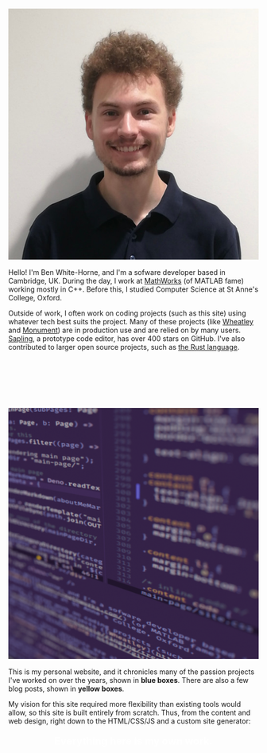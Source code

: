 <div style="height: 100px;"></div>

<div class="about-section">

<img src="me.jpg" class="me" />

<div>

Hello!  I'm Ben White-Horne, and I'm a sofware developer based in Cambridge, UK.  During the day, I
work at [MathWorks](https://mathworks.com/) (of MATLAB fame) working mostly in C++.  Before this,
I studied Computer Science at St Anne's College, Oxford.

Outside of work, I often work on coding projects (such as this site) using whatever tech best suits
the project.  Many of these projects (like [Wheatley](https://github.com/kneasle/wheatley) and
[Monument](https://github.com/kneasle/ringing/tree/master/monument)) are in production use and are
relied on by many users.  [Sapling](https://github.com/kneasle/sapling), a prototype code editor,
has over 400 stars on GitHub.  I've also contributed to larger open source projects, such as
[the Rust language](https://github.com/rust-lang/rust-clippy/pull/7640).

</div>

</div>

<div style="height: 100px;"></div>

<div class="about-section">

<img src="site.png" class="site" style="background: none;" />

<div>

This is my personal website, and it chronicles many of the passion projects I've worked on over the
years, shown in <strong class="category-project use-category-color">blue boxes</strong>.  There are also
a few blog posts, shown in <strong class="category-blog use-category-color">yellow boxes</strong>.

My vision for this site required more flexibility than existing tools would allow, so this site is built
entirely from scratch.  Thus, from the content and web design, right down to the HTML/CSS/JS and a
custom site generator:

<p style="text-align: center; font-size: 20px;">
  <strong style="color: #fff;">Everything here is my own work.</strong>
</p>

</div>

</div>
